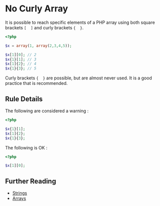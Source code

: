 <!-- Good Practices -->
# No Curly Array

It is possible to reach specific elements of a PHP array using both square brackets `[  ]` and curly brackets `{  }`. 

```php
<?php

$x = array(1, array(2,3,4,5));

$x[1][0]; // 2
$x{1}[1]; // 3
$x[1]{2}; // 4
$x{1}{3}; // 5

```
Curly brackets `{  }` are possible, but are almost never used. It is a good practice that is recommended.

## Rule Details

The following are considered a warning : 

```php
<?php

$x{1}[1]; 
$x[1]{2}; 
$x{1}{3}; 

```


The following is OK : 

```php
<?php

$x[1][0];

```


## Further Reading

* [Strings](http://php.net/language.types.string)
* [Arrays](http://php.net/language.types.array)

